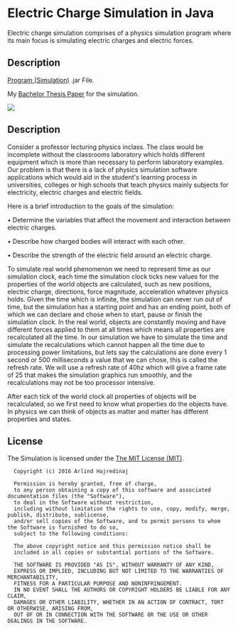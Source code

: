 # Electric Charge Simulation in Java
Electric charge simulation comprises of a physics simulation program where its main focus is simulating electric charges and electric forces.

Description
--------
[Program (Simulation)](https://raw.githubusercontent.com/arlindiDev/ElectricChargeSimulation/master/app/out/artifacts/app_jar/app.jar) .jar File.

My [Bachelor Thesis Paper](https://raw.githubusercontent.com/arlindiDev/ElectricChargeSimulation/master/thesis.docx) for the simulation.

![](https://raw.githubusercontent.com/arlindiDev/ElectricChargeSimulation/master/simulation.png)


Description
--------
Consider a professor lecturing physics inclass. The class would be incomplete without the classrooms laboratory which holds different equipment which is more than necessary to perform laboratory examples. Our problem is that there is a lack of physics simulation software applications which would aid in the student's learning process in universities, colleges or high schools that teach physics mainly subjects for electricity, electric charges and electric fields.

Here is a brief introduction to the goals of the simulation:

•	Determine the variables that affect the movement and interaction between electric charges.

•	Describe how charged bodies will interact with each other.

•	Describe the strength of the electric field around an electric charge.

To simulate real world phenomenon we need to represent time as our simulation clock, each time the simulation clock ticks new values for the properties of the world objects are calculated, such as new positions, electric charge, directions, force magnitude, acceleration whatever physics holds. 
Given the time which is infinite, the simulation can never run out of time, but the simulation has a starting point and has an ending point,  both of which we can declare and chose when to start, pause or finish the simulation clock. In the real world, objects are constantly moving and have different forces applied to them at all times which means all properties are recalculated all the time. In our simulation we have to simulate the time and simulate the recalculations which cannot happen all the time due to processing power limitations, but lets say the calculations are done every 1 second or 500 milliseconds a value that we can chose, this is called the refresh rate. We will use a refresh rate of 40hz which will give a frame rate of 25 that makes the simulation graphics run smoothly, and the recalculations may not be too processor intensive.

After each tick of the world clock all properties of objects will be recalculated, so we first need to know what properties do the objects have. In physics we can think of objects as matter and matter has different properties and states. 

License
--------
The Simulation is licensed under the [The MIT License (MIT)](https://opensource.org/licenses/MIT).
```
  Copyright (c) 2016 Arlind Hajredinaj

  Permission is hereby granted, free of charge,
  to any person obtaining a copy of this software and associated documentation files (the "Software"),
  to deal in the Software without restriction,
  including without limitation the rights to use, copy, modify, merge, publish, distribute, sublicense,
  and/or sell copies of the Software, and to permit persons to whom the Software is furnished to do so,
  subject to the following conditions:

  The above copyright notice and this permission notice shall be
  included in all copies or substantial portions of the Software.

  THE SOFTWARE IS PROVIDED "AS IS", WITHOUT WARRANTY OF ANY KIND,
  EXPRESS OR IMPLIED, INCLUDING BUT NOT LIMITED TO THE WARRANTIES OF MERCHANTABILITY,
  FITNESS FOR A PARTICULAR PURPOSE AND NONINFRINGEMENT.
  IN NO EVENT SHALL THE AUTHORS OR COPYRIGHT HOLDERS BE LIABLE FOR ANY CLAIM,
  DAMAGES OR OTHER LIABILITY, WHETHER IN AN ACTION OF CONTRACT, TORT OR OTHERWISE, ARISING FROM,
  OUT OF OR IN CONNECTION WITH THE SOFTWARE OR THE USE OR OTHER DEALINGS IN THE SOFTWARE.
```
